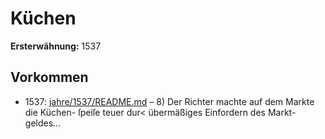 # Küchen

**Ersterwähnung:** 1537

## Vorkommen
- 1537: [jahre/1537/README.md](../jahre/1537/README.md) – 8) Der Richter machte auf dem Markte die Küchen-
ſpeiſe teuer dur< übermäßiges Einfordern des Markt-
geldes...
